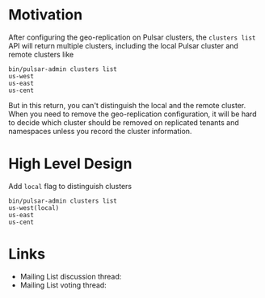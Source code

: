 # Motivation

After configuring the geo-replication on Pulsar clusters, the `clusters list` API will return multiple clusters, including the local Pulsar cluster and remote clusters like

```
bin/pulsar-admin clusters list
us-west
us-east
us-cent
```
But in this return, you can't distinguish the local and the remote cluster. When you need to remove the geo-replication configuration, it will be hard to decide which cluster should be removed on replicated tenants and namespaces unless you record the cluster information.

# High Level Design

Add `local` flag to distinguish clusters
```
bin/pulsar-admin clusters list
us-west(local)
us-east
us-cent
```

# Links

<!--
Updated afterwards
-->
* Mailing List discussion thread: 
* Mailing List voting thread: 
